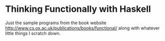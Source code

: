 # Thinking Functionally with Haskell #

Just the sample programs from the book website
<http://www.cs.ox.ac.uk/publications/books/functional/>
along with whatever little things I scratch down.